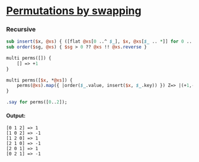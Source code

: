[1]: https://rosettacode.org/wiki/Permutations_by_swapping

# [Permutations by swapping][1]





### Recursive

```perl
sub insert($x, @xs) { ([flat @xs[0 ..^ $_], $x, @xs[$_ .. *]] for 0 .. +@xs) }
sub order($sg, @xs) { $sg > 0 ?? @xs !! @xs.reverse }
 
multi perms([]) {
    [] => +1
}
 
multi perms([$x, *@xs]) {
    perms(@xs).map({ |order($_.value, insert($x, $_.key)) }) Z=> |(+1,-1) xx *
}
 
.say for perms([0..2]);
```

#### Output:
```
[0 1 2] => 1
[1 0 2] => -1
[1 2 0] => 1
[2 1 0] => -1
[2 0 1] => 1
[0 2 1] => -1
```
